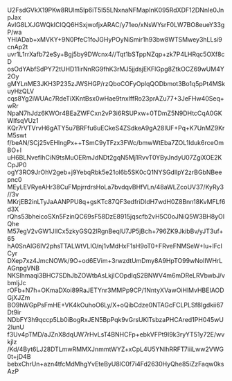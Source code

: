 U2FsdGVkX19PKw8RUlm5lp6iT5I55LNxnaNFMapInK095RdXDF12DNnIe0JnpJax
AvIG8LXJGWQkIClQQ6HSxjwofjxARAC/y71eo/xNsWYsrF0LW7BO8eueY33gP/wa
YHlADab+xMVKY+9N0PfeC1foJGHyPOyNiSmir1h93bw8WTSMwey3hLLsi9cnAp2t
uvr1L1rrXafb72eSy+Bgj5by9DWcnx4//Tqt1bSTppNZqp+zk7P4LHRqc5OXf8cD
osOdYAbfSdPY72tUHD11irNnRG9fhK3rMJ5jjdsjEKFlGpg8ZtkOCZ69wUM4Y2Oy
gMYLnME3JKH3P235zJWSHGP/rzQboCOFyOplqQODbmot3Bo1q5pPt4MSkuyHzQLV
cqs8Yg2iWUAc7RdeTiXKntBsx0wHae9tnxIffRo23prAZu77+3JeFHw40Seq+wRr
NpaN7hJdz6KWOr4BEaZWFCxn2vP3i6RSUPxw+0TDmZ5N9DHtcCqA0GKWIfsqVUz1
KQr7rVTVrvH6gATY5u7BRFfu6uECkeS4ZSdkeA9gA28IUF+Pq+K7UnMZ9KrM5swt
f/beAN/SCj25vEHlngPx++TSmC9yTFzx3FWc/bmwWtEba7ZOL1Iduk6rceOmBO+l
uH6BLNvefIhCiN9tsMuOERmJdNDt2gqN5Mj1RvvT0YByJndyU07ZgiXOE2KCpJP0
ogY3RO9JrOhV2geb+j9YebqRbk5e21ol6b5SK0cQ1NYSGdllpY2zrBGbNBeepnc0
MEyLEVRyeAHr38CuFMpjrrdrsHoLa7bvdqvBHfVLn/48aWLZcoUV37/KyRy3//3v
MKrjEB2inLTyJaAANPPU8q+gsKTc87QF3edfriDIdH7wdH0Z8Bnn18KvMFLf6d3X
rQhs53bheicoSXn5FzinQC69sF58DzE8915jqscfb2vH5C0oJNiQ5W3BH8yOIQhe
M57egV2vGW1JIICx5zkyGSQ2lRgnBeqlU7JP5jBch+796ZK9JkibBv/yJT3uf+65
hA0SnAlG6IV2phsTTALWtVLIO/nj1vMdHxF1sH9oT0+FRveFNMSeW+Iu+lFcICyr
DXep7xz4JmcNOWk/9O+od6EVim+3rwzdtUmDmy8A9HpTO99wNoIIWHrLAGnpgVNB
NKSlhmaqi3BHC7SDhJbZOWtbAsLkjICOpdIqS2BNWV4m6mDReLRVbwbJ/vbmljJc
rOFb+N7h+OKmaDXoi89RaJETYnr3MMPp9CP/1NntyXVawOiHlMvHBEIAODGjXJZm
BO9hWGpPsFmHE+VK4kOuhoO6Ly/X+oQibCdze0NTAGcFCLPLSf8Igdkii67Dt9ir
NDbFY3h9qccp5Lb0iBogRxJEN5BpPqk9vGrsUKlTsbzaPHCAred1PH045wU2lunU
f3Uv4pTMD/aJZnX8dqUW7rHvLsT4BNHCFp+ebkVFPt9I9k3ryYT51y72E/wvkjlz
/Kd/4Byt6LJ28DTLmwRMMXJnmmtWYZ+xCpL4U5YNIhRRFT7iiiLww2VWG0t+jD4B
bebxChrUn+azn4tfcMdMhgYvEteByU8lC0f7i4Fd2630HyQhe85iZzFaqw0ksAzP
